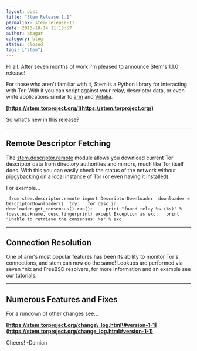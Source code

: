 ```yaml
---
layout: post
title: "Stem Release 1.1"
permalink: stem-release-11
date: 2013-10-14 11:13:57
author: atagar
category: blog
status: closed
tags: ["stem"]
---
```


Hi all. After seven months of work I'm pleased to announce Stem's 1.1.0 release!

For those who aren't familiar with it, Stem is a Python library for interacting with Tor. With it you can script against your relay, descriptor data, or even write applications similar to [arm](https://www.atagar.com/arm/) and [Vidalia](https://www.torproject.org/projects/vidalia.html.en).

**[https://stem.torproject.org/](https://stem.torproject.org/)**

So what's new in this release?

* * * * *

Remote Descriptor Fetching
--------------------------

The [stem.descriptor.remote](https://stem.torproject.org/api/descriptor/remote.html) module allows you download current Tor descriptor data from directory authorities and mirrors, much like Tor itself does. With this you can easily check the status of the network without piggybacking on a local instance of Tor (or even having it installed).

For example...

     from stem.descriptor.remote import DescriptorDownloader  downloader = DescriptorDownloader()  try:   for desc in downloader.get_consensus().run():     print "found relay %s (%s)" % (desc.nickname, desc.fingerprint) except Exception as exc:   print "Unable to retrieve the consensus: %s" % exc 

  

* * * * *

Connection Resolution
---------------------

One of arm's most popular features has been its ability to monitor Tor's connections, and stem can now do the same! Lookups are performed via seven \*nix and FreeBSD resolvers, for more information and an example see [our tutorials](https://stem.torproject.org/tutorials/east_of_the_sun.html#connection-resolution).

* * * * *

Numerous Features and Fixes
---------------------------

For a rundown of other changes see...

**[https://stem.torproject.org/change\_log.html\#version-1-1](https://stem.torproject.org/change_log.html#version-1-1)**

Cheers! -Damian
